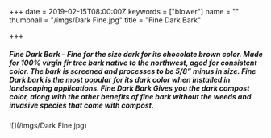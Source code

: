 +++
date = 2019-02-15T08:00:00Z
keywords = ["blower"]
name = ""
thumbnail = "/imgs/Dark Fine.jpg"
title = "Fine Dark Bark"

+++
##### **Fine Dark Bark** – Fine for the size dark for its chocolate brown color. Made for 100% virgin fir tree bark native to the northwest, aged for consistent color. The bark is screened and processes to be 5/8” minus in size. Fine Dark bark is the most popular for its dark color when installed in landscaping applications. Fine Dark Bark Gives you the dark compost color, along with the other benefits of fine bark without the weeds and invasive species that come with compost.

![](/imgs/Dark Fine.jpg)